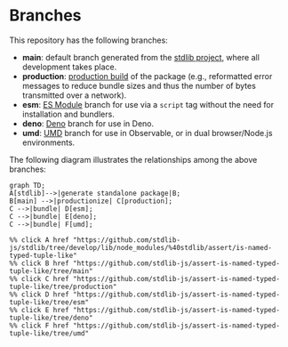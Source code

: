 <!--

@license Apache-2.0

Copyright (c) 2022 The Stdlib Authors.

Licensed under the Apache License, Version 2.0 (the "License");
you may not use this file except in compliance with the License.
You may obtain a copy of the License at

    http://www.apache.org/licenses/LICENSE-2.0

Unless required by applicable law or agreed to in writing, software
distributed under the License is distributed on an "AS IS" BASIS,
WITHOUT WARRANTIES OR CONDITIONS OF ANY KIND, either express or implied.
See the License for the specific language governing permissions and
limitations under the License.

-->

# Branches

This repository has the following branches:

-   **main**: default branch generated from the [stdlib project][stdlib-url], where all development takes place.
-   **production**: [production build][production-url] of the package (e.g., reformatted error messages to reduce bundle sizes and thus the number of bytes transmitted over a network).
-   **esm**: [ES Module][esm-url] branch for use via a `script` tag without the need for installation and bundlers.
-   **deno**: [Deno][deno-url] branch for use in Deno.
-   **umd**: [UMD][umd-url] branch for use in Observable, or in dual browser/Node.js environments.

The following diagram illustrates the relationships among the above branches:

```mermaid
graph TD;
A[stdlib]-->|generate standalone package|B;
B[main] -->|productionize| C[production];
C -->|bundle| D[esm];
C -->|bundle| E[deno];
C -->|bundle| F[umd];

%% click A href "https://github.com/stdlib-js/stdlib/tree/develop/lib/node_modules/%40stdlib/assert/is-named-typed-tuple-like"
%% click B href "https://github.com/stdlib-js/assert-is-named-typed-tuple-like/tree/main"
%% click C href "https://github.com/stdlib-js/assert-is-named-typed-tuple-like/tree/production"
%% click D href "https://github.com/stdlib-js/assert-is-named-typed-tuple-like/tree/esm"
%% click E href "https://github.com/stdlib-js/assert-is-named-typed-tuple-like/tree/deno"
%% click F href "https://github.com/stdlib-js/assert-is-named-typed-tuple-like/tree/umd"
```

[stdlib-url]: https://github.com/stdlib-js/stdlib/tree/develop/lib/node_modules/%40stdlib/assert/is-named-typed-tuple-like
[production-url]: https://github.com/stdlib-js/assert-is-named-typed-tuple-like/tree/production
[deno-url]: https://github.com/stdlib-js/assert-is-named-typed-tuple-like/tree/deno
[umd-url]: https://github.com/stdlib-js/assert-is-named-typed-tuple-like/tree/umd
[esm-url]: https://github.com/stdlib-js/assert-is-named-typed-tuple-like/tree/esm